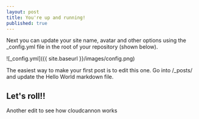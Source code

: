 ```yaml
---
layout: post
title: You're up and running!
published: true
---
```



Next you can update your site name, avatar and other options using the \_config.yml file in the root of your repository (shown below).

![_config.yml]({{ site.baseurl }}/images/config.png)

The easiest way to make your first post is to edit this one. Go into /\_posts/ and update the Hello World markdown file.

## Let's roll!!

Another edit to see how cloudcannon works

&nbsp;